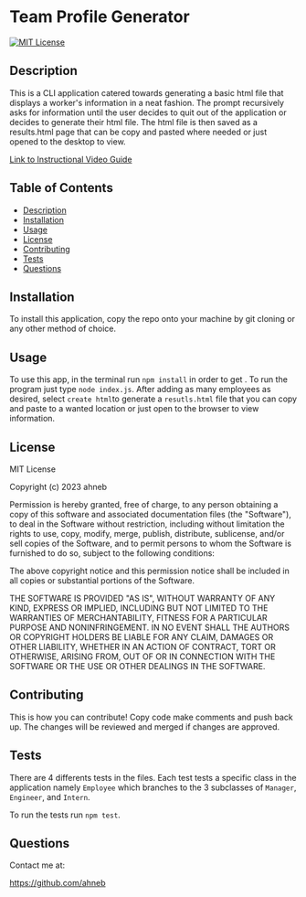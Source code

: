 # Team Profile Generator
[![MIT License](https://img.shields.io/badge/license-MIT%20License-blue.svg)](https://choosealicense.com/licenses/mit)
## Description
This is a CLI application catered towards generating a basic html file that displays a worker's information in a neat fashion. The prompt recursively asks for information until the user decides to quit out of the application or decides to generate their html file. The html file is then saved as a results.html page that can be copy and pasted where needed or just opened to the desktop to view.

[Link to Instructional Video Guide]()

## Table of Contents
- [Description](#description)
- [Installation](#installation)
- [Usage](#usage)
- [License](#license)
- [Contributing](#contributing)
- [Tests](#tests)
- [Questions](#questions)

## Installation
To install this application, copy the repo onto your machine by git cloning or any other method of choice.

## Usage
To use this app, in the terminal run `npm install` in order to get . To run the program just type `node index.js`. After adding as many employees as desired, select `create html`to generate a `resutls.html` file that you can copy and paste to a wanted location or just open to the browser to view information.

## License
MIT License

Copyright (c) 2023 ahneb

Permission is hereby granted, free of charge, to any person obtaining a copy
of this software and associated documentation files (the "Software"), to deal
in the Software without restriction, including without limitation the rights
to use, copy, modify, merge, publish, distribute, sublicense, and/or sell
copies of the Software, and to permit persons to whom the Software is
furnished to do so, subject to the following conditions:

The above copyright notice and this permission notice shall be included in all
copies or substantial portions of the Software.

THE SOFTWARE IS PROVIDED "AS IS", WITHOUT WARRANTY OF ANY KIND, EXPRESS OR
IMPLIED, INCLUDING BUT NOT LIMITED TO THE WARRANTIES OF MERCHANTABILITY,
FITNESS FOR A PARTICULAR PURPOSE AND NONINFRINGEMENT. IN NO EVENT SHALL THE
AUTHORS OR COPYRIGHT HOLDERS BE LIABLE FOR ANY CLAIM, DAMAGES OR OTHER
LIABILITY, WHETHER IN AN ACTION OF CONTRACT, TORT OR OTHERWISE, ARISING FROM,
OUT OF OR IN CONNECTION WITH THE SOFTWARE OR THE USE OR OTHER DEALINGS IN THE
SOFTWARE.


## Contributing
This is how you can contribute! Copy code make comments and push back up. The changes will be reviewed and merged if changes are approved.

## Tests
There are 4 differents tests in the files. Each test tests a specific class in the application namely `Employee` which branches to the 3 subclasses of `Manager`, `Engineer`, and `Intern`.

To run the tests run `npm test`.

## Questions
Contact me at:

https://github.com/ahneb
